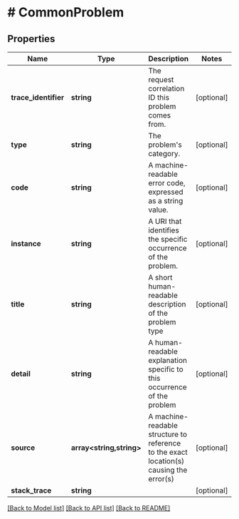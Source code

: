 # # CommonProblem

## Properties

Name | Type | Description | Notes
------------ | ------------- | ------------- | -------------
**trace_identifier** | **string** | The request correlation ID this problem comes from. | [optional]
**type** | **string** | The problem&#39;s category. | [optional]
**code** | **string** | A machine-readable  error code, expressed as a string value. | [optional]
**instance** | **string** | A URI that identifies the specific occurrence of the problem. | [optional]
**title** | **string** | A short human-readable description of the problem type | [optional]
**detail** | **string** | A human-readable explanation specific to this occurrence of the problem | [optional]
**source** | **array<string,string>** | A machine-readable structure to reference to the exact location(s) causing the error(s) | [optional]
**stack_trace** | **string** |  | [optional]

[[Back to Model list]](../../README.md#models) [[Back to API list]](../../README.md#endpoints) [[Back to README]](../../README.md)
